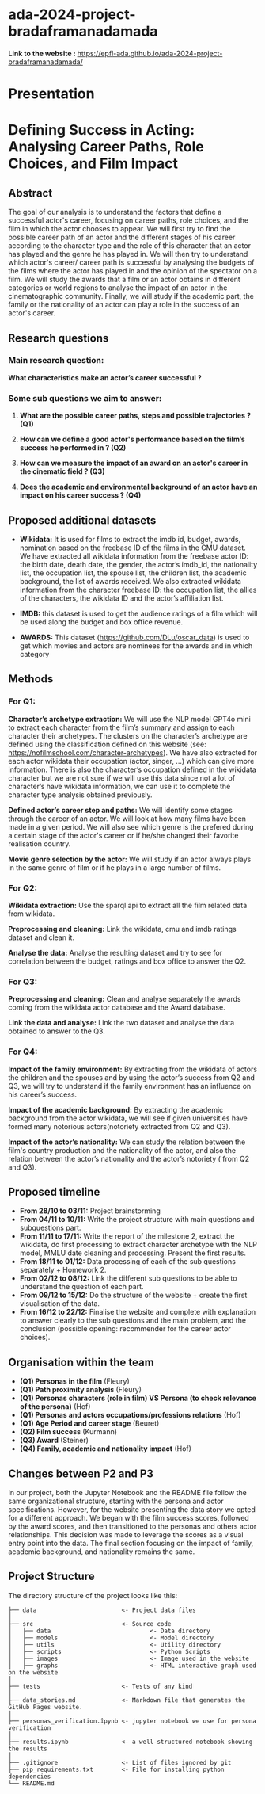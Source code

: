 # ada-2024-project-bradaframanadamada

<b>Link to the website : </b> https://epfl-ada.github.io/ada-2024-project-bradaframanadamada/

# Presentation

# Defining Success in Acting: Analysing Career Paths, Role Choices, and Film Impact

## Abstract

The goal of our analysis is to understand the factors that define a successful actor's career, focusing on career paths, role choices, and the film in which the actor chooses to appear. We will first try to find the possible career path of an actor and the different stages of his career according to the character type and the role of this character that an actor has played and the genre he has played in. We will then try to understand which actor's career/ career path is successful by analysing the budgets of the films where the actor has played in and the opinion of the spectator on a film.  We will study the awards that a film or an actor obtains in different categories or world regions to analyse the impact of an actor in the cinematographic community. Finally, we will study if the academic part, the family or the nationality of an actor can play a role in the success of an actor's career. 

## Research questions
### Main research question: 

**What characteristics make an actor’s career successful ?**

### Some sub questions we aim to answer:

1. **What are the possible career paths, steps and possible trajectories ? (Q1)**

2. **How can we define a good actor's performance based on the film’s success he performed in ? (Q2)**

3. **How can we measure the impact of an award on an actor's career in the cinematic field ? (Q3)**

4. **Does the academic and environmental background of an actor have an impact on his career success ? (Q4)**

## Proposed additional datasets
- **Wikidata:** It is used for films to extract the imdb id, budget, awards, nomination based on the freebase ID of the films in the CMU dataset. We have extracted all wikidata information from the freebase actor ID:  the birth date, death date, the gender, the actor’s imdb_id, the nationality list, the occupation list, the spouse list, the children list, the academic background, the list of awards received. We also extracted wikidata information from the character freebase ID: the occupation list, the allies of the characters, the wikidata ID and the actor’s affiliation list. 

- **IMDB:** this dataset is used to get the audience ratings of a film which will be used along the budget and box office revenue.

- **AWARDS:** This dataset (https://github.com/DLu/oscar_data) is used to get which movies and actors are nominees for the awards and in which category

## Methods
### For Q1: 
**Character’s archetype extraction:** We will use the NLP model GPT4o mini to extract each character from the film’s summary and assign to each character their archetypes. The clusters on the character’s archetype are defined using the classification defined on this website (see: https://nofilmschool.com/character-archetypes). We have also extracted for each actor wikidata their occupation (actor, singer, ...) which can give more information. There is also the character’s occupation defined in the wikidata character but we are not sure if we will use this data since not a lot of character’s have wikidata information, we can use it to complete the character type analysis obtained previously. 

**Defined actor’s career step and paths:** We will identify some stages through the career of an actor. We will look at how many films have been made in a given period. We will also see which genre is the prefered during a certain stage of the actor's career or if he/she changed their favorite realisation country. 

**Movie genre selection by the actor:** We will study if an actor always plays in the same genre of film or if he plays in a large number of films.

### For Q2:
**Wikidata extraction:** Use the sparql api to extract all the film related data from wikidata.

**Preprocessing and cleaning:** Link the wikidata, cmu and imdb ratings dataset and clean it.

**Analyse the data:** Analyse the resulting dataset and try to see for correlation between the budget, ratings and box office to answer the Q2.

### For Q3:
**Preprocessing and cleaning:** Clean and analyse separately the awards coming from the wikidata actor database and the Award database.

**Link the data and analyse:** Link the two dataset and analyse the data obtained to answer to the Q3.

### For Q4:
**Impact of the family environment:** By extracting from the wikidata of actors the children and the spouses and by using the actor’s success from Q2 and Q3, we will try to understand if the family environment has an influence on his career’s success. 

**Impact of the academic background:**  By extracting the academic background from the actor wikidata, we will see if given universities have formed many notorious actors(notoriety extracted from Q2 and Q3). 

**Impact of the actor’s nationality:** We can study the relation between the film's country production and the nationality of the actor, and also the relation between the actor’s nationality and the actor’s notoriety ( from Q2 and Q3). 

## Proposed timeline
- **From 28/10 to 03/11:** Project brainstorming
- **From 04/11 to 10/11:** Write the project structure with main questions and subquestions part.
- **From  11/11 to 17/11:** Write the report of the milestone 2, extract the wikidata, do first processing to extract character archetype with the NLP model, MMLU date cleaning and processing. Present the first results. 
- **From 18/11 to 01/12:** Data processing of each of the sub questions separately + Homework 2. 
- **From 02/12 to 08/12:** Link the different sub questions to be able to understand the question of each part.
- **From 09/12 to 15/12:** Do the structure of the website + create the first visualisation of the data.
- **From 16/12 to 22/12:** Finalise the website and complete with explanation to answer clearly to the sub questions and the main problem, and the conclusion (possible opening: recommender for the career actor choices). 

## Organisation within the team
- **(Q1) Personas in the film** (Fleury)
- **(Q1) Path proximity analysis** (Fleury)
- **(Q1) Personas characters (role in film) VS Persona (to check relevance of the persona)** (Hof)
- **(Q1) Personas and actors occupations/professions relations** (Hof)
- **(Q1) Age Period and career stage** (Beuret)
- **(Q2) Film success** (Kurmann)
- **(Q3) Award** (Steiner)
- **(Q4) Family, academic and nationality impact** (Hof)

## Changes between P2 and P3
In our project, both the Jupyter Notebook and the README file follow the same organizational structure, starting with
the persona and actor specifications. However, for the website presenting the data story we opted for a different 
approach. We began with the film success scores, followed by the award scores, and then transitioned to the personas and
others actor relationships. This decision was made to leverage the scores as a visual entry point into the data. The final 
section focusing on the impact of family, academic background, and nationality remains the same.


## Project Structure

The directory structure of the project looks like this:

```
├── data                        <- Project data files
│
├── src                         <- Source code
│   ├── data                            <- Data directory
│   ├── models                          <- Model directory
│   ├── utils                           <- Utility directory
│   ├── scripts                         <- Python Scripts
│   ├── images                          <- Image used in the website
│   ├── graphs                          <- HTML interactive graph used on the website
│
├── tests                       <- Tests of any kind
│
├── data_stories.md             <- Markdown file that generates the GitHub Pages website.
│
├── personas_verification.îpynb <- jupyter notebook we use for persona verification
│
├── results.ipynb               <- a well-structured notebook showing the results
│
├── .gitignore                  <- List of files ignored by git
├── pip_requirements.txt        <- File for installing python dependencies
└── README.md
```

